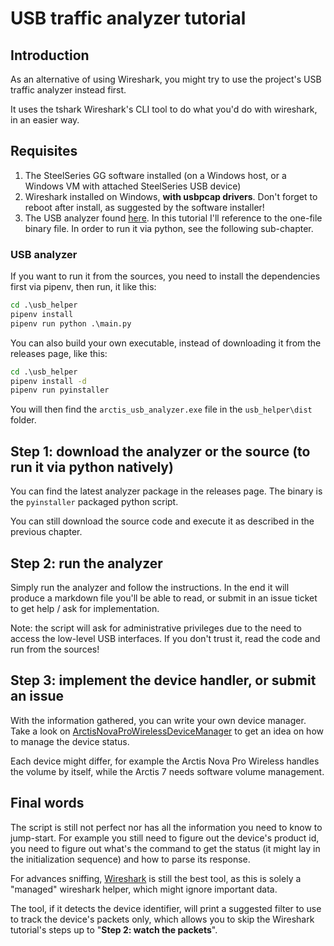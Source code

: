 # USB traffic analyzer tutorial

## Introduction

As an alternative of using Wireshark, you might try to use the project's USB traffic analyzer instead first.

It uses the tshark Wireshark's CLI tool to do what you'd do with wireshark, in an easier way.

## Requisites

1. The SteelSeries GG software installed (on a Windows host, or a Windows VM with attached SteelSeries USB device)
2. Wireshark installed on Windows, **with usbpcap drivers**. Don't forget to reboot after install, as suggested by the software installer!
3. The USB analyzer found [here](./usb_helper/). In this tutorial I'll reference to the one-file binary file. In order to run it via python, see the following sub-chapter.

### USB analyzer

If you want to run it from the sources, you need to install the dependencies first via pipenv, then run, it like this:

```cmd
cd .\usb_helper
pipenv install
pipenv run python .\main.py
```

You can also build your own executable, instead of downloading it from the releases page, like this:

```cmd
cd .\usb_helper
pipenv install -d
pipenv run pyinstaller
```

You will then find the `arctis_usb_analyzer.exe` file in the `usb_helper\dist` folder.

## Step 1: download the analyzer or the source (to run it via python natively)

You can find the latest analyzer package in the releases page. The binary is the `pyinstaller` packaged python script.

You can still download the source code and execute it as described in the previous chapter.

## Step 2: run the analyzer

Simply run the analyzer and follow the instructions. In the end it will produce a markdown file you'll be able to read, or submit in an issue ticket to get help / ask for implementation.

Note: the script will ask for administrative privileges due to the need to access the low-level USB interfaces. If you don't trust it, read the code and run from the sources!

## Step 3: implement the device handler, or submit an issue

With the information gathered, you can write your own device manager. Take a look on [ArctisNovaProWirelessDeviceManager](../arctis_manager/devices/device_arctis_nova_pro_wireless.py) to get an idea on how to manage the device status.

Each device might differ, for example the Arctis Nova Pro Wireless handles the volume by itself, while the Arctis 7 needs software volume management.

## Final words

The script is still not perfect nor has all the information you need to know to jump-start. For example you still need to figure out the device's product id, you need to figure out what's the command to get the status (it might lay in the initialization sequence) and how to parse its response.

For advances sniffing, [Wireshark](WIRESHARK.md) is still the best tool, as this is solely a "managed" wireshark helper, which might ignore important data.

The tool, if it detects the device identifier, will print a suggested filter to use to track the device's packets only, which allows you to skip the Wireshark tutorial's steps up to "**Step 2: watch the packets**".
